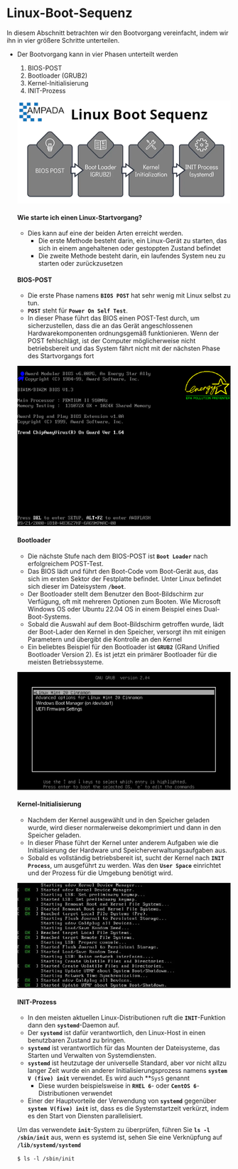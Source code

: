 # Linux-Boot-Sequenz

In diesem Abschnitt betrachten wir den Bootvorgang vereinfacht, indem wir ihn in vier größere Schritte unterteilen.
- Der Bootvorgang kann in vier Phasen unterteilt werden
   1. BIOS-POST
   1. Bootloader (GRUB2)
   1. Kernel-Initialisierung
   1. INIT-Prozess

   ![boot-sequenz](../../images/boot-sequence.PNG)

  #### Wie starte ich einen Linux-Startvorgang?
   - Dies kann auf eine der beiden Arten erreicht werden.
     - Die erste Methode besteht darin, ein Linux-Gerät zu starten, das sich in einem angehaltenen oder gestoppten Zustand befindet
     - Die zweite Methode besteht darin, ein laufendes System neu zu starten oder zurückzusetzen

  #### BIOS-POST

  - Die erste Phase namens **`BIOS POST`** hat sehr wenig mit Linux selbst zu tun.
  - **`POST`** steht für **`Power On Self Test`**.
  - In dieser Phase führt das BIOS einen POST-Test durch, um sicherzustellen, dass die an das Gerät angeschlossenen Hardwarekomponenten ordnungsgemäß funktionieren. Wenn der POST fehlschlägt, ist der Computer möglicherweise nicht betriebsbereit und das System fährt nicht mit der nächsten Phase des Startvorgangs fort

  ![BIOS](../../images/BIOS.PNG)

  #### Bootloader
  - Die nächste Stufe nach dem BIOS-POST ist **`Boot Loader`** nach erfolgreichem POST-Test.
  - Das BIOS lädt und führt den Boot-Code vom Boot-Gerät aus, das sich im ersten Sektor der Festplatte befindet. Unter Linux befindet sich dieser im Dateisystem **`/boot`**.
  - Der Bootloader stellt dem Benutzer den Boot-Bildschirm zur Verfügung, oft mit mehreren Optionen zum Booten. Wie Microsoft Windows OS oder Ubuntu 22.04 OS in einem Beispiel eines Dual-Boot-Systems.
  - Sobald die Auswahl auf dem Boot-Bildschirm getroffen wurde, lädt der Boot-Lader den Kernel in den Speicher, versorgt ihn mit einigen Parametern und übergibt die Kontrolle an den Kernel
  - Ein beliebtes Beispiel für den Bootloader ist **`GRUB2`** (GRand Unified Bootloader Version 2). Es ist jetzt ein primärer Bootloader für die meisten Betriebssysteme.

  ![Bootloader](../../images/boot-loader.PNG)

  #### Kernel-Initialisierung
  - Nachdem der Kernel ausgewählt und in den Speicher geladen wurde, wird dieser normalerweise dekomprimiert und dann in den Speicher geladen.
  - In dieser Phase führt der Kernel unter anderem Aufgaben wie die Initialisierung der Hardware und Speicherverwaltungsaufgaben aus.
  - Sobald es vollständig betriebsbereit ist, sucht der Kernel nach **`INIT Process`**, um ausgeführt zu werden. Was den **`User Space`** einrichtet und der Prozess für die Umgebung benötigt wird.

  ![kernel-initialize](../../images/kernel-initialize.PNG)

  #### INIT-Prozess

  - In den meisten aktuellen Linux-Distributionen ruft die **`INIT`**-Funktion dann den **`systemd`**-Daemon auf.
  - Der **`systemd`** ist dafür verantwortlich, den Linux-Host in einen benutzbaren Zustand zu bringen.
  - **`systemd`** ist verantwortlich für das Mounten der Dateisysteme, das Starten und Verwalten von Systemdiensten.
  - **`systemd`** ist heutzutage der universelle Standard, aber vor nicht allzu langer Zeit wurde ein anderer Initialisierungsprozess namens **`system V (five) init`** verwendet. Es wird auch **`Sys5` genannt
    - Diese wurden beispielsweise in **`RHEL 6`**- oder **`CentOS 6`**-Distributionen verwendet
  - Einer der Hauptvorteile der Verwendung von **`systemd`** gegenüber **`system V(five) init`** ist, dass es die Systemstartzeit verkürzt, indem es den Start von Diensten parallelisiert.

  Um das verwendete **`init`**-System zu überprüfen, führen Sie **`ls -l /sbin/init`** aus, wenn es systemd ist, sehen Sie eine Verknüpfung auf **`/lib/systemd/systemd`**
  ```
  $ ls -l /sbin/init
  ```
